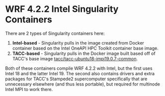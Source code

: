 # WRF 4.2.2 Intel Singularity Containers

There are 2 types of Singularity containers here:
1. **Intel-based** - Singularity pulls in the image created from Docker container based on the Intel OneAPI HPC Toolkit container base image.
2. **TACC-based** - Singularity pulls in the Docker image built based off of TACC's base image [tacc/tacc-ubuntu18-impi19.0.7-common](https://github.com/TACC/tacc-containers#common-base-intel-mpi-images).

Both of these containers compile WRF 4.2.2 with Intel, but the first uses Intel 18 and the latter Intel 19.  The second also contains drivers and extra packages for TACC's Stampede2 supercomputer specifically that are unnecessary elsewhere (and thus less portable), but required for multinode Intel MPI to work there.


